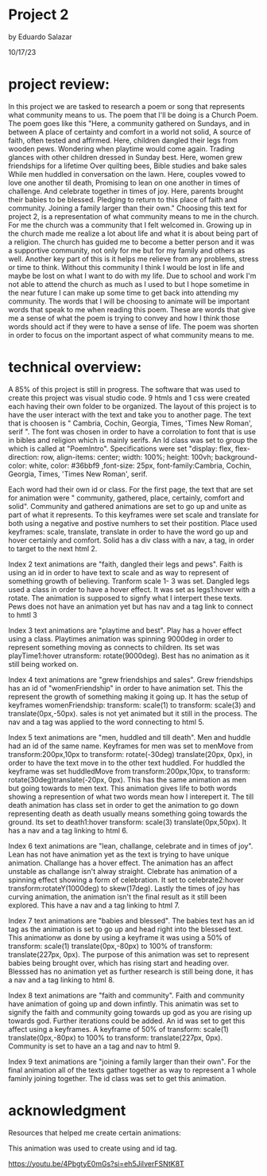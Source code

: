 # Project 2

by Eduardo Salazar

10/17/23



# project review:

In this project we are tasked to research a poem or song that represents what community means to us. The poem that I'll be doing is a Church Poem. The poem goes like this "Here, a community gathered on Sundays, and in between A place of certainty and comfort in a world not solid, A source of faith, often tested and affirmed. Here, children dangled their legs from wooden pews. Wondering when playtime would come again. Trading glances with other children dressed in Sunday best. Here, women grew friendships for a lifetime Over quilting bees, Bible studies and bake sales While men huddled in conversation on the lawn. Here, couples vowed to love one another til death, Promising to lean on one another in times of challenge. And celebrate together in times of joy. Here, parents brought their babies to be blessed. Pledging to return to this place of faith and community. Joining a family larger than their own." Choosing this text for project 2, is a representation of what community means to me in the church. For me the church was a community that I felt welcomed in. Growing up in the church made me realize a lot about life and what it is about being part of a religion. The church has guided me to become a better person and it was a supportive community, not only for me but for my family and others as well. Another key part of this is it helps me relieve from any problems, stress or time to think. Without this community I think I would be lost in life and maybe be lost on what I want to do with my life. Due to school and work I'm not able to attend the church as much as I used to but I hope sometime in the near future I can make up some time to get back into attending my community. The words that I will be choosing to animate will be important words that speak to me when reading this poem. These are words that give me a sense of what the poem is trying to convey and how I think those words should act if they were to have a sense of life. The poem was shorten in order to focus on the important aspect of what community means to me. 

# technical overview:

A 85% of this project is still in progress. The software that was used to create this project was visual studio code. 9 htmls and 1 css were created each having their own folder to be organized. The layout of this project is to have the user interact with the text and take you to another page. The text that is choosen is " Cambria, Cochin, Georgia, Times, 'Times New Roman', serif ". The font was chosen in order to have a corrolation to font that is use in bibles and religion which is mainly serifs. An Id class was set to group the which is called at "PoemIntro". Specifications were set "display: flex, flex-direction: row,  align-items: center; width: 100%; height: 100vh; background-color: white, color: #36bbf9 ,font-size: 25px, font-family:Cambria, Cochin, Georgia, Times, 'Times New Roman', serif.


Each word had their own id or class. For the first page, the text that are set for animation were " community, gathered, place, certainly, comfort and solid". Community and gathered animations are set to go up and unite as part of what it represents. To this keyframes were set scale and translate for both using a negative and postive numhers to set their postition. Place used keyframes: scale, translate, translate in order to have the word go up and hover certainly and comfort. Solid has a div class with a nav, a tag, in order to target to the next html 2. 

Index 2 text animations are "faith, dangled their legs and pews". Faith is using an id in order to have text to scale and as way to represent of something growth of believing. Tranform scale 1- 3 was set. Dangled legs used a class in order to have a hover effect. It was set as legs1:hover with a rotate. The animation is supposed to signfy what I interpert these texts. Pews does not have an animation yet but has nav and a tag link to connect to hmtl 3

Index 3 text animations are "playtime and best". Play has a hover effect using a class. Playtimes animation was spinning 9000deg in order to represent something moving as connects to children. Its set was playTime1:hover utransform: rotate(9000deg). Best has no animation as it still being worked on. 

Index 4 text animations are "grew friendships and sales". Grew friendships has an id of "womenFriendship" in order to have animation set. This the represent the growth of something making it going up. It has the setup of keyframes womenFriendship: transform: scale(1) to transform: scale(3) and translate(0px,-50px). sales is not yet animated but it still in the process. The nav and a tag was applied to the word connecting to html 5.

Index 5 text animations are "men, huddled and till death". Men and huddle had an id of the same name. Keyframes for men was set to menMove from transform:200px,10px to transform: rotate(-30deg) translate(20px, 0px), in order to have the text move in to the other text huddled. For huddled the keyframe was set huddledMove from transform:200px,10px, to transform: rotate(30deg)translate(-20px, 0px). This has the same animation as men but going towards to men text. This animation gives life to both words showing a represention of what two words mean how I interepert it. The till death animation has class set in order to get the animation to go down representing death as death usually means something going towards the ground. Its set to death1:hover transform: scale(3) translate(0px,50px). It has a nav and a tag linking to html 6. 
    

Index 6 text animations are "lean, challange, celebrate and in times of joy". Lean has not have animation yet as the text is trying to have unique animation. Challange has a hover effect. The animation has an affect unstable as challange isn't alway straight. Clebrate has animation of a spinning effect showing a form of celebration. It set to celebrate2:hover transform:rotateY(1000deg) to skew(17deg). Lastly the times of joy has curving animation, the animation isn't the final result as it still been explored. This have a nav and a tag linking to html 7. 

Index 7 text animations are "babies and blessed". The babies text has an id tag as the animation is set to go up and head right into the blessed text. This animationw as done by using a keyframe it was using a  50% of transform: scale(1) translate(0px,-80px) to 100% of transform: translate(227px, 0px). The purpose of this animation was set to represent babies being brought over, which has rising start and heading over. Blesssed has no animation yet as further research is still being done, it has a nav and a tag linking to html 8.

Index 8 text animations are "faith and community". Faith and community have animation of going up and down infintly. This animatin was set to signify the faith and community going towards up god as you are rising up towards god. Further iterations could be added. An id was set to get this affect using a keyframes. A keyframe of 50% of transform: scale(1) translate(0px,-80px) to 100% to transform: translate(227px, 0px). Community is set to have an a tag and nav to html 9. 

Index 9 text animations are "joining a family larger than their own". For the final animation all of the texts gather together as way to represent a 1 whole faminly joining together. The id class was set to get this animation. 



# acknowledgment

Resources that helped me create certain animations:

This animation was used to create using and id tag. 

 https://youtu.be/4PbgtyE0mGs?si=eh5JiIverFSNtK8T

 
